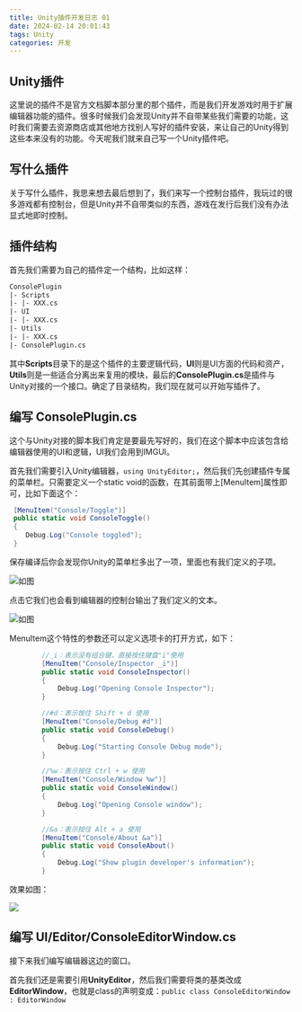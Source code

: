 ```yaml
---
title: Unity插件开发日志 01
date: 2024-02-14 20:01:43
tags: Unity
categories: 开发
---
```


## Unity插件

这里说的插件不是官方文档脚本部分里的那个插件，而是我们开发游戏时用于扩展编辑器功能的插件。很多时候我们会发现Unity并不自带某些我们需要的功能，这时我们需要去资源商店或其他地方找别人写好的插件安装，来让自己的Unity得到这些本来没有的功能。今天呢我们就来自己写一个Unity插件吧。

## 写什么插件

关于写什么插件，我思来想去最后想到了，我们来写一个控制台插件，我玩过的很多游戏都有控制台，但是Unity并不自带类似的东西，游戏在发行后我们没有办法显式地即时控制。

## 插件结构

首先我们需要为自己的插件定一个结构，比如这样：

```txt
ConsolePlugin
|- Scripts
|- |- XXX.cs
|- UI
|- |- XXX.cs
|- Utils
|- |- XXX.cs
|- ConsolePlugin.cs
```

其中**Scripts**目录下的是这个插件的主要逻辑代码，**UI**则是UI方面的代码和资产，**Utils**则是一些适合分离出来复用的模块，最后的**ConsolePlugin.cs**是插件与Unity对接的一个接口。确定了目录结构，我们现在就可以开始写插件了。

## 编写 ConsolePlugin.cs

这个与Unity对接的脚本我们肯定是要最先写好的，我们在这个脚本中应该包含给编辑器使用的UI和逻辑，UI我们会用到IMGUI。

首先我们需要引入Unity编辑器，`using UnityEditor;`，然后我们先创建插件专属的菜单栏。只需要定义一个static void的函数，在其前面带上[MenuItem]属性即可，比如下面这个：

```csharp
 [MenuItem("Console/Toggle")]
 public static void ConsoleToggle()
 {
    Debug.Log("Console toggled");
 }
```

保存编译后你会发现你Unity的菜单栏多出了一项，里面也有我们定义的子项。

![如图](ConsoleToggle.png)

点击它我们也会看到编辑器的控制台输出了我们定义的文本。

![如图](ConsoleToggleResult.png)

MenuItem这个特性的参数还可以定义选项卡的打开方式，如下：

```csharp
        //_i：表示没有组合键，直接按住键盘"i"使用
        [MenuItem("Console/Inspector _i")]
        public static void ConsoleInspector()
        {
            Debug.Log("Opening Console Inspector");
        }

        //#d：表示按住 Shift + d 使用
        [MenuItem("Console/Debug #d")]
        public static void ConsoleDebug()
        {
            Debug.Log("Starting Console Debug mode");
        }

        //%w：表示按住 Ctrl + w 使用
        [MenuItem("Console/Window %w")]
        public static void ConsoleWindow()
        {
            Debug.Log("Opening Console window");
        }

        //&a：表示按住 Alt + a 使用
        [MenuItem("Console/About &a")]
        public static void ConsoleAbout()
        {
            Debug.Log("Show plugin developer's information");
        }
```

效果如图：

![](ConsoleMenu.png)

## 编写 UI/Editor/ConsoleEditorWindow.cs

接下来我们编写编辑器这边的窗口。

首先我们还是需要引用**UnityEditor**，然后我们需要将类的基类改成**EditorWindow**，也就是class的声明变成：`public class ConsoleEditorWindow : EditorWindow`